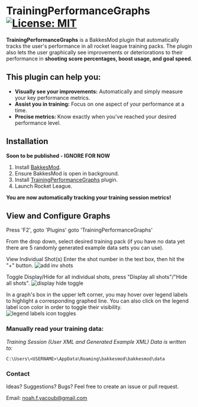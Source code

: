 # TrainingPerformanceGraphs [![License: MIT](https://img.shields.io/badge/License-MIT-green.svg)](https://opensource.org/licenses/MIT)

**TrainingPerformanceGraphs** is a BakkesMod plugin that automatically tracks the user's performance in all rocket league training packs. The plugin also lets the user graphically see improvements or deteriorations to their performance in **shooting score percentages, boost usage, and goal speed**. 

## This plugin can help you:
- **Visually see your improvements:** Automatically and simply measure your key performance metrics.
- **Assist you in training:** Focus on one aspect of your performance at a time.
- **Precise metrics:** Know exactly when you've reached your desired performance level.

## Installation
**Soon to be published - IGNORE FOR NOW**
1. Install [BakkesMod](https://www.bakkesmod.com/download.php).
1. Ensure BakkesMod is open in background.
1. Install [TrainingPerformanceGraphs](https://bakkesplugins.com/plugins/view/505) plugin.
1. Launch Rocket League.

**You are now automatically tracking your training session metrics!**

## View and Configure Graphs
Press 'F2', goto 'Plugins' goto 'TrainingPerformanceGraphs'

From the drop down, select desired training pack (if you have no data yet there are 5 randomly generated example data sets you can use).

View Individual Shot(s) Enter the shot number in the text box, then hit the "+" button.
![add inv shots](https://github.com/user-attachments/assets/cbbfb11d-6cdb-4cd9-9116-753425c40337)

Toggle Display/Hide for all individual shots, press "Display all shots"/"Hide all shots".
![display hide toggle](https://github.com/user-attachments/assets/e4c097af-e463-47fc-95d3-740cfa9f3a4a)

In a graph's box in the upper left corner, you may hover over legend labels to highlight a corresponding graphed line. You can also click on the legend label icon color in order to toggle their visibility.
![legend labels icon toggles](https://github.com/user-attachments/assets/906eb3e8-cf46-4b44-a4f1-a0739190b169)

### Manually read your training data:
*Training Session (User XML and Generated Example XML) Data is written to:*

    C:\Users\<USERNAME>\AppData\Roaming\bakkesmod\bakkesmod\data

### Contact
Ideas? Suggestions? Bugs?
Feel free to create an issue or pull request.

Email: noah.f.yacoub@gmail.com
